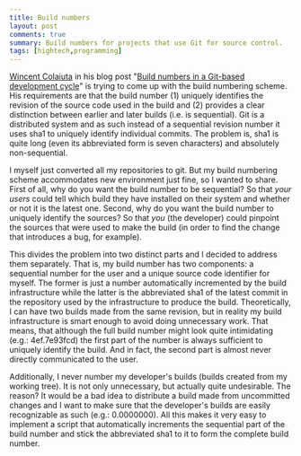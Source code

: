 ```yaml
---
title: Build numbers
layout: post
comments: true
summary: Build numbers for projects that use Git for source control.
tags: [hightech,programming]
---
```


[Wincent Colaiuta](http://wincent.com/a/about/wincent/) in his blog post "[Build numbers in a Git-based development cycle](http://wincent.com/a/about/wincent/weblog/archives/2007/07/build_numbers_i.php)" is trying to come up with the build numbering scheme. His requirements are that the build number (1) uniquely identifies the revision of the source code used in the build and (2) provides a clear distinction between earlier and later builds (i.e. is sequential). Git is a distributed system and as such instead of a sequential revision number it uses sha1 to uniquely identify individual commits. The problem is, sha1 is quite long (even its abbreviated form is seven characters) and absolutely non-sequential.

I myself just converted all my repositories to git. But my build numbering scheme accommodates new environment just fine, so I wanted to share. First of all, why do you want the build number to be sequential? So that *your users* could tell which build they have installed on their system and whether or not it is the latest one. Second, why do you want the build number to uniquely identify the sources? So that *you* (the developer) could pinpoint the sources that were used to make the build (in order to find the change that introduces a bug, for example).

This divides the problem into two distinct parts and I decided to address them separately. That is, my build number has two components: a sequential number for the user and a unique source code identifier for myself. The former is just a number automatically incremented by the build infrastructure while the latter is the abbreviated sha1 of the latest commit in the repository used by the infrastructure to produce the build. Theoretically, I can have two builds made from the same revision, but in reality my build infrastructure is smart enough to avoid doing unnecessary work. That means, that although the full build number might look quite intimidating (e.g.: 4ef.7e93fcd) the first part of the number is always sufficient to uniquely identify the build. And in fact, the second part is almost never directly communicated to the user.

Additionally, I never number my developer's builds (builds created from my working tree). It is not only unnecessary, but actually quite undesirable. The reason? It would be a bad idea to distribute a build made from uncommitted changes and I want to make sure that the developer's builds are easily recognizable as such (e.g.: 0.0000000). All this makes it very easy to implement a script that automatically increments the sequential part of the build number and stick the abbreviated sha1 to it to form the complete build number.
